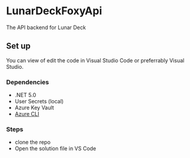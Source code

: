 # LunarDeckFoxyApi
The API backend for Lunar Deck

## Set up
You can view of edit the code in Visual Studio Code or preferrably Visual Studio.

### Dependencies
* .NET 5.0
* User Secrets (local)
* Azure Key Vault
* [Azure CLI](https://docs.microsoft.com/en-us/cli/azure/install-azure-cli-windows?tabs=azure-cli)

### Steps
* clone the repo
* Open the solution file in VS Code
